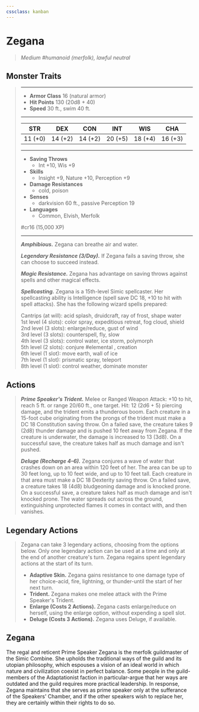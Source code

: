 ```yaml
---
cssclass: kanban
---
```


# Zegana
>*Medium #humanoid (merfolk), lawful neutral*
## Monster Traits
>___
>- **Armor Class** 16 (natural armor)
>- **Hit Points** 130 (20d8 + 40)
>- **Speed** 30 ft., swim 40 ft.
>___
>|STR|DEX|CON|INT|WIS|CHA|
>|:---:|:---:|:---:|:---:|:---:|:---:|
>|11 (+0)|14 (+2)|14 (+2)|20 (+5)|18 (+4)|16 (+3)|
>___
>- **Saving Throws**
>	 - Int +10, Wis +9
>- **Skills**
>	 - Insight +9, Nature +10, Perception +9
>- **Damage Resistances**
>	 - cold, poison
>- **Senses**
>	 - darkvision 60 ft., passive Perception 19
>- **Languages**
>	 - Common, Elvish, Merfolk
>
> #cr16 (15,000 XP)
>___
>***Amphibious.*** Zegana can breathe air and water.  
>
>***Legendary Resistance (3/Day).*** If Zegana fails a saving throw, she can choose to succeed instead.  
>
>***Magic Resistance.*** Zegana has advantage on saving throws against spells and other magical effects.  
>
>***Spellcasting.*** Zegana is a 15th-level Simic spellcaster. Her spellcasting ability is Intelligence (spell save DC 18, +10 to hit with spell attacks). She has the following wizard spells prepared:  
>
>Cantrips (at will): acid splash, druidcraft, ray of frost, shape water  
>1st level (4 slots): color spray, expeditious retreat, fog cloud, shield  
>2nd level (3 slots): enlarge/reduce, gust of wind  
>3rd level (3 slots): counterspell, fly, slow  
>4th level (3 slots): control water, ice storm, polymorph  
>5th level (2 slots): conjure #elemental , creation  
>6th level (1 slot): move earth, wall of ice  
>7th level (1 slot): prismatic spray, teleport  
>8th level (1 slot): control weather, dominate monster  
>
## Actions
>***Prime Speaker's Trident.*** Melee  or Ranged Weapon Attack: +10 to hit, reach 5 ft. or range 20/60 ft., one target. Hit: 12 (2d6 + 5) piercing damage, and the trident emits a thunderous boom. Each creature in a 15-foot cube originating from the prongs of the trident must make a DC 18 Constitution saving throw. On a failed save, the creature takes 9 (2d8) thunder damage and is pushed 10 feet away from Zegana. If the creature is underwater, the damage is increased to 13 (3d8). On a successful save, the creature takes half as much damage and isn't pushed.  
>
>***Deluge (Recharge 4–6).*** Zegana conjures a wave of water that crashes down on an area within 120 feet of her. The area can be up to 30 feet long, up to 10 feet wide, and up to 10 feet tall. Each creature in that area must make a DC 18 Dexterity saving throw. On a failed save, a creature takes 18 (4d8) bludgeoning damage and is knocked prone. On a successful save, a creature takes half as much damage and isn't knocked prone. The water spreads out across the ground, extinguishing unprotected flames it comes in contact with, and then vanishes.  
>
## Legendary Actions
>Zegana can take 3 legendary actions, choosing from the options below. Only one legendary action can be used at a time and only at the end of another creature's turn. Zegana regains spent legendary actions at the start of its turn.
>
>- **Adaptive Skin.**
> Zegana gains resistance to one damage type of her choice-acid, fire, lightning, or thunder-until the start of her next turn.
>- **Trident.**
> Zegana makes one melee attack with the Prime Speaker's Trident.
>- **Enlarge (Costs 2 Actions).**
> Zegana casts enlarge/reduce on herself, using the enlarge option, without expending a spell slot.
>- **Deluge (Costs 3 Actions).**
> Zegana uses Deluge, if available.
## Zegana
The regal and reticent Prime Speaker Zegana is the merfolk guildmaster of the Simic Combine. She upholds the traditional ways of the guild and its utopian philosophy, which espouses a vision of an ideal world in which nature and civilization coexist in perfect balance. Some people in the guild-members of the Adaptationist faction in particular-argue that her ways are outdated and the guild requires more practical leadership. In response, Zegana maintains that she serves as prime speaker only at the sufferance of the Speakers' Chamber, and if the other speakers wish to replace her, they are certainly within their rights to do so.